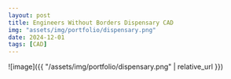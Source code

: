 ```yaml
---
layout: post
title: Engineers Without Borders Dispensary CAD
img: "assets/img/portfolio/dispensary.png"
date: 2024-12-01
tags: [CAD]
---
```


![image]({{ "/assets/img/portfolio/dispensary.png" | relative_url }})
